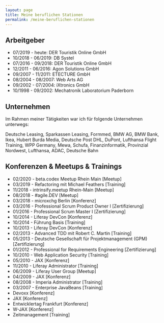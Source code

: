 ```yaml
---
layout: page
title: Meine beruflichen Stationen
permalink: /meine-beruflichen-stationen
---
```


## Arbeitgeber

* 07/2019 - heute: DER Touristik Online GmbH
* 10/2018 - 06/2019: DB Systel
* 07/2016 - 09/2018: DER Touristik Online GmbH
* 12/2011 - 06/2016: Agon Solutions GmbH
* 09/2007 - 11/2011: ETECTURE GmbH
* 08/2004 - 08/2007: Web Arts AG
* 09/2002 - 07/2004: iXtronics GmbH  
* 10/1998 - 09/2002: Mechatronik Laboratorium Paderborn

## Unternehmen

Im Rahmen meiner Tätigkeiten war ich für folgende Unternehmen unterwegs:

Deutsche Leasing, Sparkassen Leasing, Formmed, BMW AG, BMW Bank, Ikea, Hubert Burda Media, Deutsche Post DHL, DuPont, Lufthansa Flight Training, WPP Germany, Mewa, Schufa, Finanzinformatik, Provinzial Nordwest, Lufthansa, ADAC, Deutsche Bahn

## Konferenzen & Meetups & Trainings

* 02/2020 - beta.codex Meetup Rhein Main [Meetup]
* 03/2019 - Refactoring mit Michael Feathers [Training]
* 11/2018 - intrinsify.meetup Rhein-Main [Meetup]
* 08/2018 - #agile.DEV [Meetup]
* 03/2018 - microxchg Berlin [Konferenz]
* 03/2016 - Professional Scrum Product Owner I [Zertifizierung]
* 01/2016 - Professional Scrum Master I [Zertifizierung]
* 10/2014 - Liferay DevCon [Konferenz]
* 10/2014 - Führung Basis [Training]
* 10/2013 - Liferay DevCon [Konferenz]
* 02/2013 - Advanced TDD mit Robert C. Martin [Training]
* 05/2013 - Deutsche Gesellschaft für Projektmanagement (GPM) [Zertifizierung]
* 01/2012 - Professional for Requirements Engineering [Zertifizierung]
* 10/2010 - Web Application Security [Training]
* 05/2010 - JAX [Konferenz]
* 11/2010 - Liferay Administrator [Training]
* 06/2009 - Liferay User Group [Meetup]
* 04/2009 - JAX [Konferenz]
* 08/2008 - Imperia Administrator [Training]
* 03/2007 - Enterprise JavaBeans [Training]
* Devoxx [Konferenz]
* JAX [Konferenz]
* Entwicklertag Frankfurt [Konferenz]
* W-JAX [Konferenz]
* Zeitmanagement [Training]
